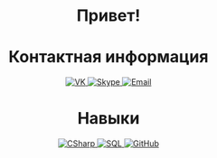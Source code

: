 <h1 align="center">Привет!</h1>

<h1 align="center">Контактная информация</h1>
<p align="center" align='right'>
	<a target="_blank" href="https://vk.com/kba696">
		<img alt="VK" src="https://img.shields.io/badge/vk.com-0078D4.svg?&logo=VK&style=for-the-badge&logoColor=white" />
	</a>	
	<a href="https://join.skype.com/invite/iiQcBm41y6qs">
		<img alt="Skype" src="https://img.shields.io/badge/Skype-0078D4.svg?&logo=Skype&style=for-the-badge&logoColor=white" />
	</a>
	<a target="_blank" href="mailto:kba696@ya.ru">
		<img alt="Email" src="https://img.shields.io/badge/Email-0078D4.svg?&style=for-the-badge&logo=Mail.Ru&logoColor=white" />
	</a>
</p>

<h1 align="center">Навыки</h1>
<p align="center" align='right'>
  <a target="_blank" href="#">
    <img alt="CSharp" src="https://img.shields.io/badge/c%23%20 WPF-%23239120.svg?&style=for-the-badge&logo=c-sharp&logoColor=white" /> 
  </a>
  <a target="_blank" href="#">
    <img alt="SQL" src="https://img.shields.io/badge/SQL через ADO.NET(SQLite)-4479A1?style=for-the-badge&logo=SQLite&logoColor=black&textColor=black" /> 
  </a>
  <a target="_blank" href="#">
    <img alt="GitHub" src="https://img.shields.io/badge/GitHub через Visual Studio-%23121011.svg?&style=for-the-badge&logo=github&logoColor=white" />
  </a>
</p>
